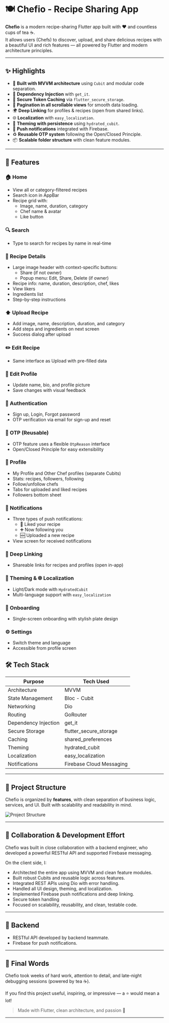 # 🍽️ Chefio - Recipe Sharing App

**Chefio** is a modern recipe-sharing Flutter app built with ❤️ and countless cups of tea ☕.  
It allows users (Chefs) to discover, upload, and share delicious recipes with a beautiful UI and rich features — all powered by Flutter and modern architecture principles.

---

## ✨ Highlights

- 🔧 **Built with MVVM architecture** using `Cubit` and modular code separation.
- 🧩 **Dependency Injection** with `get_it`.
- 🔐 **Secure Token Caching** via `flutter_secure_storage`.
- 🔁 **Pagination in all scrollable views** for smooth data loading.
- 🌍 **Deep Linking** for profiles & recipes (open from shared links).
- 🌐 **Localization** with `easy_localization`.
- 🎨 **Theming with persistence** using `hydrated_cubit`.
- 🔔 **Push notifications** integrated with Firebase.
- ♻️ **Reusable OTP system** following the Open/Closed Principle.
- 📦 **Scalable folder structure** with clean feature modules.

---

## 🧩 Features

### 🏠 Home
- View all or category-filtered recipes
- Search icon in AppBar
- Recipe grid with:
  - Image, name, duration, category
  - Chef name & avatar
  - Like button

### 🔍 Search
- Type to search for recipes by name in real-time

### 📖 Recipe Details
- Large image header with context-specific buttons:
  - Share (if not owner)
  - Popup menu: Edit, Share, Delete (if owner)
- Recipe info: name, duration, description, chef, likes
- View likers
- Ingredients list
- Step-by-step instructions

### ⬆️ Upload Recipe
- Add image, name, description, duration, and category
- Add steps and ingredients on next screen
- Success dialog after upload

### ✏️ Edit Recipe
- Same interface as Upload with pre-filled data

### 👤 Edit Profile
- Update name, bio, and profile picture
- Save changes with visual feedback

### 🔐 Authentication
- Sign up, Login, Forgot password
- OTP verification via email for sign-up and reset

### 🔢 OTP (Reusable)
- OTP feature uses a flexible `OtpReason` interface
- Open/Closed Principle for easy extensibility

### 👤 Profile
- My Profile and Other Chef profiles (separate Cubits)
- Stats: recipes, followers, following
- Follow/unfollow chefs
- Tabs for uploaded and liked recipes
- Followers bottom sheet

### 🔔 Notifications
- Three types of push notifications:
  - 💖 Liked your recipe
  - ➕ Now following you
  - 🆕 Uploaded a new recipe
- View screen for received notifications

### 🧭 Deep Linking
- Shareable links for recipes and profiles (open in-app)

### 🎨 Theming & 🌐 Localization
- Light/Dark mode with `HydratedCubit`
- Multi-language support with `easy_localization`

### 🚀 Onboarding
- Single-screen onboarding with stylish plate design

### ⚙️ Settings
- Switch theme and language
- Accessible from profile screen


## 🛠️ Tech Stack

| Purpose               | Tech Used                          |
|-----------------------|------------------------------------|
| Architecture          | MVVM                               |
| State Management      | Bloc - Cubit                       |
| Networking            | Dio                                |
| Routing               | GoRouter                           |
| Dependency Injection  | get_it                             |
| Secure Storage        | flutter_secure_storage             |
| Caching               | shared_preferences                 |
| Theming               | hydrated_cubit                     |
| Localization          | easy_localization                  |
| Notifications         | Firebase Cloud Messaging           |

---

## 📂 Project Structure

Chefio is organized by **features**, with clean separation of business logic, services, and UI. Built with scalability and readability in mind.

![Project Structure](project_structure.png)

---

## 🤝 Collaboration & Development Effort

Chefio was built in close collaboration with a backend engineer, who developed a powerful RESTful API and supported Firebase messaging.

On the client side, I:
- Architected the entire app using MVVM and clean feature modules.
- Built robust Cubits and reusable logic across features.
- Integrated REST APIs using Dio with error handling.
- Handled all UI design, theming, and localization.
- Implemented Firebase push notifications and deep linking.
- Secure token handling
- Focused on scalability, reusability, and clean, testable code.

---

## 📡 Backend

- RESTful API developed by backend teammate.
- Firebase for push notifications.

---

## 💌 Final Words

Chefio took weeks of hard work, attention to detail, and late-night debugging sessions (powered by tea ☕).

If you find this project useful, inspiring, or impressive — a ⭐ would mean a lot!

> Made with Flutter, clean architecture, and passion 💙

---

